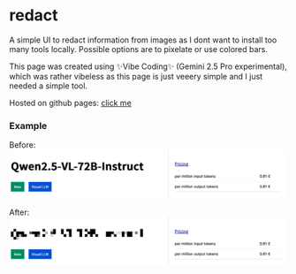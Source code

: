 # redact
A simple UI to redact information from images as I dont want to install too many tools locally.
Possible options are to pixelate or use colored bars.

This page was created using ✨Vibe Coding✨ (Gemini 2.5 Pro experimental), which was rather vibeless as this page is just veeery simple and I just needed a simple tool.

Hosted on github pages: [click me](https://melching.github.io/redact/)

### Example

Before:
![Input](./assets/in.png)

After:
![Output](./assets/out.png)

